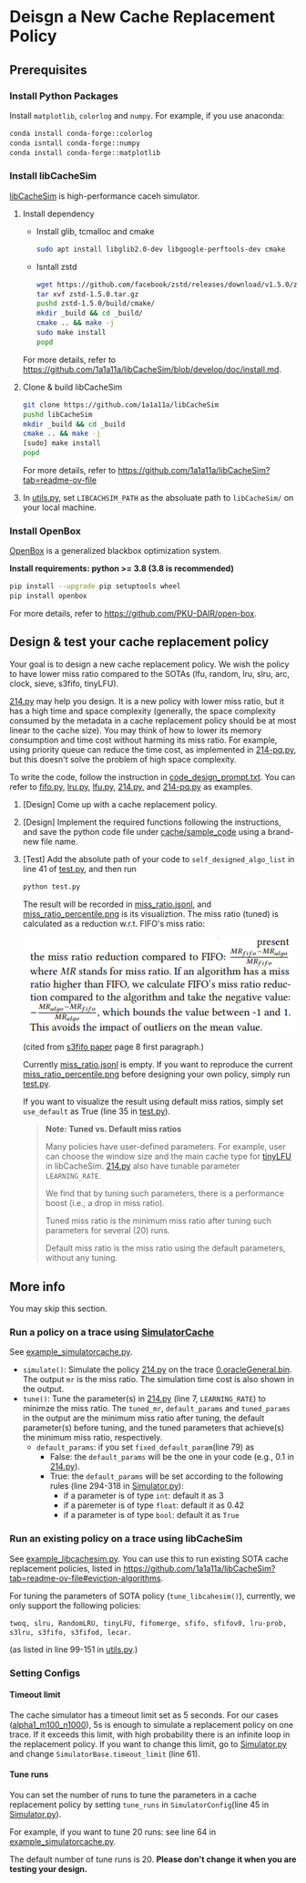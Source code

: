 # Deisgn a New Cache Replacement Policy
## Prerequisites
### Install Python Packages
Install `matplotlib`, `colorlog` and `numpy`. For example, if you use anaconda:
```bash
conda install conda-forge::colorlog
conda isntall conda-forge::numpy
conda install conda-forge::matplotlib
```
### Install libCacheSim
[libCacheSim](https://github.com/1a1a11a/libCacheSim) is high-performance caceh simulator.
1. Install dependency
    - Install glib, tcmalloc and cmake

        ```bash
        sudo apt install libglib2.0-dev libgoogle-perftools-dev cmake
        ```

    - Isntall zstd


        ```bash
        wget https://github.com/facebook/zstd/releases/download/v1.5.0/zstd-1.5.0.tar.gz
        tar xvf zstd-1.5.0.tar.gz
        pushd zstd-1.5.0/build/cmake/
        mkdir _build && cd _build/
        cmake .. && make -j
        sudo make install
        popd
        ```
    
    For more details, refer to https://github.com/1a1a11a/libCacheSim/blob/develop/doc/install.md.

2. Clone & build libCacheSim

    ```bash
    git clone https://github.com/1a1a11a/libCacheSim
    pushd libCacheSim
    mkdir _build && cd _build
    cmake .. && make -j
    [sudo] make install
    popd
    ```

    For more details, refer to https://github.com/1a1a11a/libCacheSim?tab=readme-ov-file

3. In [utils.py](./utils.py), set `LIBCACHSIM_PATH` as the absoluate path to `libCacheSim/` on your local machine.

### Install OpenBox
[OpenBox](https://github.com/PKU-DAIR/open-box) is a generalized blackbox optimization  system. 

**Install requirements: python >= 3.8 (3.8 is recommended)**

```bash
pip install --upgrade pip setuptools wheel
pip install openbox
```

For more details, refer to https://github.com/PKU-DAIR/open-box. 



## Design & test your cache replacement policy
Your goal is to design a new cache replacement policy. We wish the policy to have lower miss ratio compared to the SOTAs (lfu, random, lru, slru, arc, clock, sieve, s3fifo, tinyLFU). 

[214.py](./cache/sample_code/214.py) may help you design. It is a new policy with lower miss ratio, but it has a high time and space complexity (generally, the space complexity consumed by the metadata in a cache replacement policy should be at most linear to the cache size). You may think of how to lower its memory consumption and time cost without harming its miss ratio. For example, using priority queue can reduce the time cost, as implemented in [214-pq.py](./cache/sample_code/214-pq.py), but this doesn't solve the problem of high space complexity.

To write the code, follow the instruction in [code_design_prompt.txt](./code_design_prompt.txt). You can refer to [fifo.py](./cache/sample_code/fifo.py), [lru.py](./cache/sample_code/lru.py), [lfu.py](./cache/sample_code/lfu.py), [214.py](./cache/sample_code/214.py), and [214-pq.py]([fifo.py](./cache/sample_code/214-pq.py)) as examples.

1. [Design] Come up with a cache replacement policy. 
2. [Design] Implement the required functions following the instructions, and save the python code file under [cache/sample_code](./cache/sample_code/) using a brand-new file name.
3. [Test] Add the absolute path of your code to `self_designed_algo_list` in line 41 of  [test.py](./test.py), and then run

    ```bash
    python test.py
    ```
    
    The result will be recorded in [miss_ratio.jsonl](./analysis/miss_ratio.jsonl), and [miss_ratio_percentile.png](./analysis/miss_ratio_percentile.png) is its visualiztion. The miss ratio (tuned) is calculated as a reduction w.r.t. FIFO's miss ratio:

    ![image](./img/mr_reduction.png)

    (cited from [s3fifo paper](https://dl.acm.org/doi/pdf/10.1145/3600006.3613147) page 8 first paragraph.)

    Currently [miss_ratio.jsonl](./analysis/miss_ratio.jsonl) is empty. If you want to reproduce the current [miss_ratio_percentile.png](./analysis/miss_ratio_percentile.png) before designing your own policy, simply run [test.py](./test.py). 

    If you want to visualize the result using default miss ratios, simply set `use_default` as True (line 35 in [test.py](./test.py)).

    > **Note: Tuned vs. Default miss ratios**
    >
    > Many policies have user-defined parameters. For example, user can choose the window size and the main cache type for [tinyLFU](https://github.com/1a1a11a/libCacheSim/blob/develop/libCacheSim/cache/eviction/WTinyLFU.c) in libCacheSim. [214.py](./cache/sample_code/214.py) also have tunable parameter `LEARNING_RATE`.
    > 
    > We find that by tuning such parameters, there is a performance boost (i.e., a drop in miss ratio). 
    > 
    > Tuned miss ratio is the minimum miss ratio after tuning such parameters for several (20) runs.
    >
    > Default miss ratio is the miss ratio using the default parameters, without any tuning. 

## More info
You may skip this section. 
### Run a policy on a trace using [SimulatorCache](./Simulator.py)

See [example_simulatorcache.py](./example_simulatorcache.py).
- `simulate()`: Simulate the policy [214.py](./cache/sample_code/214.py) on the trace [0.oracleGeneral.bin](./cache/trace/zipf/alpha1_m100_n1000/0.oracleGeneral.bin). The output `mr` is the miss ratio. The simulation time cost is also shown in the output.
- `tune()`: Tune the parameter(s) in [214.py](./cache/sample_code/214.py) (line 7, `LEARNING_RATE`) to minimze the miss ratio. The `tuned_mr`, `default_params` and `tuned_params` in the output are the minimum miss ratio after tuning, the default parameter(s) before tuning, and the tuned parameters that achieve(s) the minimum miss ratio, respectively.
    - `default_params`: if you set `fixed_default_param`(line 79) as 
        - False: the `default_params` will be the one in your code (e.g., 0.1 in [214.py](./cache/sample_code/214.py)).
        - True: the `default_params` will be set according to the following rules (line 294-318 in [Simulator.py](./Simulator.py)):
            - if a parameter is of type `int`: default it as 3
            - if a paremeter is of type `float`: default it as 0.42
            - if a parameter is of type `bool`: default it as `True`

### Run an existing policy on a trace using libCacheSim

See [example_libcachesim.py](./example_libcachesim.py). You can use this to run existing SOTA cache replacement policies, listed in https://github.com/1a1a11a/libCacheSim?tab=readme-ov-file#eviction-algorithms. 

For tuning the parameters of SOTA policy (`tune_libcahesim()`), currently, we only support the following policies:
```
twoq, slru, RandomLRU, tinyLFU, fifomerge, sfifo, sfifov0, lru-prob, s3lru, s3fifo, s3fifod, lecar.
```
(as listed in line 99-151 in [utils.py](./utils.py).)

### Setting Configs


#### Timeout limit
The cache simulator has a timeout limit set as 5 seconds. For our cases ([alpha1_m100_n1000](./cache/trace/zipf/alpha1_m100_n1000/)), 5s is enough to simulate a replacement policy on one trace. If it exceeds this limit, with high probability there is an infinite loop in the replacement policy. If you want to change this limit, go to [Simulator.py](./Simulator.py) and change `SimulatorBase.timeout_limit` (line 61). 

#### Tune runs
You can set the number of runs to tune the parameters in a cache replacement policy by setting `tune_runs` in `SimulatorConfig`(line 45 in [Simulator.py](./Simulator.py)).

For example, if you want to tune 20 runs: see line 64 in [example_simulatorcache.py](./example_simulatorcache.py).

The default number of tune runs is 20. **Please don't change it when you are testing your design.**